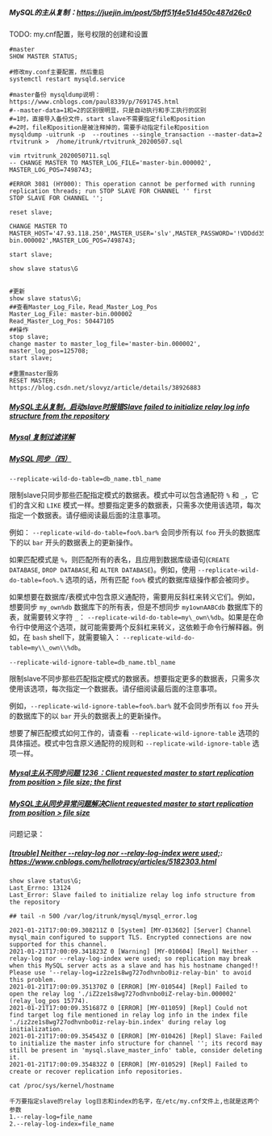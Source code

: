 ##### MySQL的主从复制：https://juejin.im/post/5bff51f4e51d450c487d26c0

TODO: my.cnf配置，账号权限的创建和设置

```mysql
#master
SHOW MASTER STATUS;

#修改my.conf主要配置，然后重启
systemctl restart mysqld.service

#master备份 mysqldump说明：https://www.cnblogs.com/paul8339/p/7691745.html
#--master-data=1和=2的区别很明显，只是自动执行和手工执行的区别
#=1时，直接导入备份文件，start slave不需要指定file和position
#=2时，file和position是被注释掉的，需要手动指定file和position
mysqldump -uitrunk -p  --routines --single_transaction --master-data=2 rtvitrunk >  /home/itrunk/rtvitrunk_20200507.sql

vim rtvitrunk_2020050711.sql
-- CHANGE MASTER TO MASTER_LOG_FILE='master-bin.000002', MASTER_LOG_POS=7498743;

#ERROR 3081 (HY000): This operation cannot be performed with running replication threads; run STOP SLAVE FOR CHANNEL '' first
STOP SLAVE FOR CHANNEL '';

reset slave;

CHANGE MASTER TO MASTER_HOST='47.93.118.250',MASTER_USER='slv',MASTER_PASSWORD='!VDDdd357!',MASTER_LOG_FILE='master-bin.000002',MASTER_LOG_POS=7498743;

start slave;

show slave status\G


#更新
show slave status\G;
##查看Master_Log_File，Read_Master_Log_Pos
Master_Log_File: master-bin.000002
Read_Master_Log_Pos: 50447105
##操作
stop slave;
change master to master_log_file='master-bin.000002', master_log_pos=125708;
start slave;

#重置master服务
RESET MASTER;
https://blog.csdn.net/slovyz/article/details/38926883
```





##### [MySQL主从复制，启动slave时报错Slave failed to initialize relay log info structure from the repository](https://blog.csdn.net/weixin_37998647/article/details/79950133)

##### [Mysql 复制过滤详解](https://keithlan.github.io/2015/11/02/mysql_replicate_rule/)

##### [MySQL 同步（四）](https://dp.imysql.com:8080/node/58)

```
--replicate-wild-do-table=db_name.tbl_name
```

限制slave只同步那些匹配指定模式的数据表。模式中可以包含通配符 `%` 和 `_`，它们的含义和 `LIKE` 模式一样。想要指定更多的数据表，只需多次使用该选项，每次指定一个数据表。请仔细阅读最后面的注意事项。

例如： `--replicate-wild-do-table=foo%.bar%` 会同步所有以 `foo` 开头的数据库下的以 `bar` 开头的数据表上的更新操作。

如果匹配模式是 `%`，则匹配所有的表名，且应用到数据库级语句(`CREATE DATABASE`, `DROP DATABASE`,和 `ALTER DATABASE`)。例如，使用 `--replicate-wild-do-table=foo%.%` 选项的话，所有匹配 `foo%` 模式的数据库级操作都会被同步。

如果想要在数据库/表模式中包含原义通配符，需要用反斜杠来转义它们。例如，想要同步 `my_own%db` 数据库下的所有表，但是不想同步 `my1ownAABCdb` 数据库下的表，就需要转义字符 `_`： `--replicate-wild-do-table=my\_own\%db`。如果是在命令行中使用这个选项，就可能需要两个反斜杠来转义，这依赖于命令行解释器。例如，在 `bash` shell下，就需要输入： `--replicate-wild-do-table=my\\_own\\%db`。

```
--replicate-wild-ignore-table=db_name.tbl_name
```

限制slave不同步那些匹配指定模式的数据表。想要指定更多的数据表，只需多次使用该选项，每次指定一个数据表。请仔细阅读最后面的注意事项。

例如，`--replicate-wild-ignore-table=foo%.bar%` 就不会同步所有以 `foo` 开头的数据库下的以 `bar` 开头的数据表上的更新操作。

想要了解匹配模式如何工作的，请查看 `--replicate-wild-ignore-table` 选项的具体描述。模式中包含原义通配符的规则和 `--replicate-wild-ignore-table` 选项一样。



##### [Mysql主从不同步问题 1236：Client requested master to start replication from position > file size; the first](https://blog.csdn.net/fly43108622/article/details/86743113)

##### [MySQL主从同步异常问题解决Client requested master to start replication from position > file size](https://www.cnblogs.com/huligong1234/p/7998514.html)





问题记录：

##### [[trouble\] Neither --relay-log nor --relay-log-index were used;](https://www.cnblogs.com/hellotracy/articles/5182303.html): https://www.cnblogs.com/hellotracy/articles/5182303.html

```shell
show slave status\G;
Last_Errno: 13124
Last_Error: Slave failed to initialize relay log info structure from the repository

## tail -n 500 /var/log/itrunk/mysql/mysql_error.log

2021-01-21T17:00:09.308211Z 0 [System] [MY-013602] [Server] Channel mysql_main configured to support TLS. Encrypted connections are now supported for this channel.
2021-01-21T17:00:09.341823Z 0 [Warning] [MY-010604] [Repl] Neither --relay-log nor --relay-log-index were used; so replication may break when this MySQL server acts as a slave and has his hostname changed!! Please use '--relay-log=iz2ze1s8wg727odhvnbo0iz-relay-bin' to avoid this problem.
2021-01-21T17:00:09.351370Z 0 [ERROR] [MY-010544] [Repl] Failed to open the relay log './iZ2ze1s8wg727odhvnbo0iZ-relay-bin.000002' (relay_log_pos 15774).
2021-01-21T17:00:09.351687Z 0 [ERROR] [MY-011059] [Repl] Could not find target log file mentioned in relay log info in the index file './iz2ze1s8wg727odhvnbo0iz-relay-bin.index' during relay log initialization.
2021-01-21T17:00:09.354543Z 0 [ERROR] [MY-010426] [Repl] Slave: Failed to initialize the master info structure for channel ''; its record may still be present in 'mysql.slave_master_info' table, consider deleting it.
2021-01-21T17:00:09.354832Z 0 [ERROR] [MY-010529] [Repl] Failed to create or recover replication info repositories.

cat /proc/sys/kernel/hostname

千万要指定slave的relay log日志和index的名字，在/etc/my.cnf文件上,也就是这两个参数
1.--relay-log=file_name
2.--relay-log-index=file_name
```

